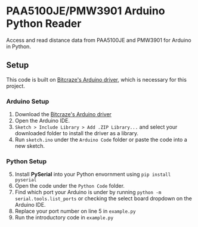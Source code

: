# PAA5100JE/PMW3901 Arduino Python Reader
 Access and read distance data from PAA5100JE and PMW3901 for Arduino in Python.

## Setup
This code is built on [Bitcraze's Arduino driver](https://github.com/bitcraze/Bitcraze_PMW3901), which is necessary for this project.

### Arduino Setup
1. Download the [Bitcraze's Arduino driver](https://github.com/bitcraze/Bitcraze_PMW3901)
2. Open the Arduino IDE.
3. ```Sketch > Include Library > Add .ZIP Library...``` and select your downloaded folder to install the driver as a library.
4. Run ```sketch.ino``` under the ```Arduino Code``` folder or paste the code into a new sketch.

### Python Setup
5. Install __PySerial__ into your Python envornment using ```pip install pyserial```
6. Open the code under the ```Python Code``` folder.
7. Find which port your Arduino is under by running ```python -m serial.tools.list_ports``` or checking the select board dropdown on the Arduino IDE.
8. Replace your port number on line 5 in ```example.py```
9. Run the introductory code in ```example.py```



